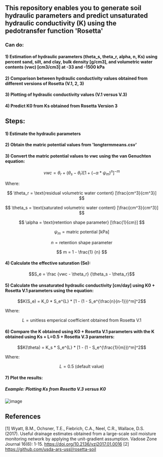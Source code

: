 ## This repository enables you to generate soil  hydraulic parameters and predict unsaturated hydraulic conductivity (K) using the pedotransfer function 'Rosetta'
### Can do:
#### 1) Estimation of hydraulic parameters (theta_s, theta_r, alpha, n, Ks) using percent sand, silt, and clay, bulk density [g/cm3], and volumetric water contents (vwc) [cm3/cm3] at -33 and -1500 kPa
#### 2) Comparison between hydraulic conductivity values obtained from different versions of Rosetta (V.1, 2, 3)
#### 3) Plotting of hydraulic conductivity values (V.1 versus V.3)
#### 4) Predict K0 from Ks obtained from Rosetta Version 3

## Steps:

#### 1) Estimate the hydraulic parameters
#### 2) Obtain the matric potential values from 'longtermmeans.csv'
#### 3) Convert the matric potential values to vwc using the van Genuchten equation:
$$vwc = \theta_r + (\theta_s - \theta_r) [1 + (-\alpha * \psi_m)^{n}]^{-m}$$

Where:

$$
\theta_r = \text{residual volumetric water content} [\frac{cm^3}{cm^3}]
$$

$$
\theta_s = \text{saturated volumetric water content} [\frac{cm^3}{cm^3}]
$$

$$
\alpha = \text{retention shape parameter} [\frac{1}{cm}]
$$

$$
\psi_m = \text{matric potential [kPa]}
$$

$$
n = \text{retention shape parameter}
$$

$$
m = 1 - \frac{1} {n}
$$

#### 4) Calculate the effective saturation (Se):
$$S_e = \frac {vwc - \theta_r} {\theta_s - \theta_r}$$

#### 5) Calculate the unsaturated hydraulic conductivity [cm/day] using K0 + Rosetta V.1 parameters using the equation:
$$K(S_e) = K_0 * S_e^{L} * [1 - (1 - S_e^{\frac{n}{n-1}})^m]^2$$

Where:

$$
L = \text{unitless emperical coefficient obtained from Rosetta V.1}
$$

#### 6) Compare the K obtained using K0 + Rosetta V.1 parameters with the K obtained using Ks + L=0.5 + Rosetta V.3 parameters:
$$K(\theta) = K_s * S_e^{L} * [1 - (1 - S_e^{\frac{1}{m}})^m]^2$$

Where:

$$
L = 0.5\ \text{(default value)}
$$

#### 7) Plot the results:
##### Example: Plotting Ks from Rosetta V.3 versus K0

![image](https://github.com/MarkBarbadillo/Rosetta-Soilhydraulicconductivity/assets/157748709/ff7f9a73-953e-4649-bc53-494671037c4a)


## References

[1] Wyatt, B.M., Ochsner, T.E., Fiebrich, C.A., Neel, C.R., Wallace, D.S. (2017). Useful drainage estimates obtained from a large-scale soil moisture monitoring network by applying the unit-gradient assumption. Vadose Zone Journal 16(6): 1-15. https://doi.org/10.2136/vzj2017.01.0016
[2] https://github.com/usda-ars-ussl/rosetta-soil
